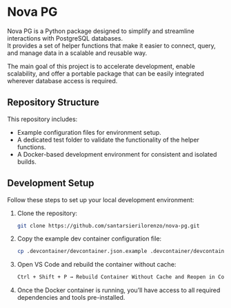 # Nova PG

Nova PG is a Python package designed to simplify and streamline interactions with PostgreSQL databases.  
It provides a set of helper functions that make it easier to connect, query, and manage data in a scalable and reusable way.

The main goal of this project is to accelerate development, enable scalability, and offer a portable package that can be easily integrated wherever database access is required.


Repository Structure
------------------------------------------------------------

This repository includes:
- Example configuration files for environment setup.
- A dedicated test folder to validate the functionality of the helper functions.
- A Docker-based development environment for consistent and isolated builds.


Development Setup
------------------------------------------------------------

Follow these steps to set up your local development environment:

1. Clone the repository:
   ```bash
   git clone https://github.com/santarsierilorenzo/nova-pg.git
   ```

2. Copy the example dev container configuration file:
   ```bash
   cp .devcontainer/devcontainer.json.example .devcontainer/devcontainer.json
   ```

3. Open VS Code and rebuild the container without cache:
   ```bash
   Ctrl + Shift + P → Rebuild Container Without Cache and Reopen in Container
   ```

4. Once the Docker container is running, you’ll have access to all required dependencies and tools pre-installed.
